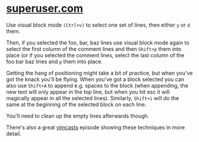 # [superuser.com](https://superuser.com/a/300364)

Use visual block mode `(Ctrl+v)` to select one set of lines, then either `y` or
`d` them.

Then, if you selected the foo, bar, baz lines use visual block mode again to
select the first column of the comment lines and then `Shift+p` them into place
(or if you selected the comment lines, select the last column of the foo bar
baz lines and `p` them into place.

Getting the hang of positioning might take a bit of practice, but when you've
got the knack you'll be flying. When you've got a block selected you can also
use `Shift+A` to append e.g. spaces to the block (when appending, the new text
will only appear in the top line, but when you hit esc it will magically appear
in all the selected lines). Similarly, `Shift+i` will do the same at the
beginning of the selected block on each line.

You'll need to clean up the empty lines afterwards though.

There's also a great
[vimcasts](http://vimcasts.org/episodes/selecting-columns-with-visual-block-mode/)
episode showing these techniques in more detail.
